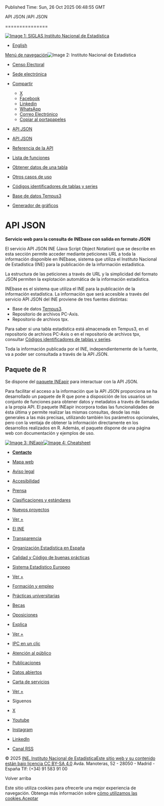 Published Time: Sun, 26 Oct 2025 06:48:55 GMT

API JSON /API JSON

===============

[![Image 1: SIGLAS Instituto Nacional de Estadística](https://www.ine.es/menus/_b/img/LogoINE.svg)](https://www.ine.es/)

*   [English](https://www.ine.es/dyngs/DAB/en/index.htm?cid=1099 "English Page")

[Menú de navegación](https://www.ine.es/indiceweb.htm "Menú de navegación")![Image 2: Instituto Nacional de Estadí­stica](https://www.ine.es/menus/_b/img/LogoINESiglasMini.svg)

*   [Censo Electoral](https://www.ine.es/dyngs/CEL/index.htm?cid=41)
*   [Sede electrónica](https://sede.ine.gob.es/)
*   [Compartir](javascript:void(0))
    *   [X](https://www.ine.es/dyngs/DAB/index.htm?cid=1099#shareTwitter "Abre ventana nueva X")
    *   [Facebook](https://www.ine.es/dyngs/DAB/index.htm?cid=1099#shareFacebook "Abre ventana nueva Facebook")
    *   [Linkedin](https://www.ine.es/dyngs/DAB/index.htm?cid=1099#shareLinkedin "Abre ventana nueva Linkedin")
    *   [WhatsApp](https://www.ine.es/dyngs/DAB/index.htm?cid=1099#shareWhatsapp "Abre ventana nueva WhatsApp")
    *   [Correo Electrónico](https://www.ine.es/dyngs/DAB/index.htm?cid=1099#shareMail "Abre ventana nueva")
    *   [Copiar al portapapeles](https://www.ine.es/dyngs/DAB/index.htm?cid=1099#shareClipboard "Abre ventana nueva")

*   [API JSON](https://www.ine.es/dyngs/DAB/index.htm?cid=1099 "API JSON")

*   [API JSON](https://www.ine.es/dyngs/DAB/index.htm?cid=1099)
*   [Referencia de la API](https://www.ine.es/dyngs/DAB/index.htm?cid=1100)
*   [Lista de funciones](https://www.ine.es/dyngs/DAB/index.htm?cid=1100#is1128)
*   [Obtener datos de una tabla](https://www.ine.es/dyngs/DAB/index.htm?cid=1102)
*   [Otros casos de uso](https://www.ine.es/dyngs/DAB/index.htm?cid=1103)
*   [Códigos identificadores de tablas y series](https://www.ine.es/dyngs/DAB/index.htm?cid=1104)
*   [Base de datos Tempus3](https://www.ine.es/dyngs/DAB/index.htm?cid=1105)
*   [Generador de gráficos](https://www.ine.es/dyngs/DAB/index.htm?cid=1348)

API JSON
========

**Servicio web para la consulta de INEbase con salida en formato JSON**

El servicio API JSON INE (Java Script Object Notation) que se describe en esta sección permite acceder mediante peticiones URL a toda la información disponible en INEbase, sistema que utiliza el Instituto Nacional de Estadística (INE) para la publicación de la información estadística.

La estructura de las peticiones a través de URL y la simplicidad del formato JSON permiten la explotación automática de la información estadística.

INEbase es el sistema que utiliza el INE para la publicación de la información estadística. La información que será accesible a través del servicio API JSON del INE proviene de tres fuentes distintas:

*   Base de datos [Tempus3](https://www.ine.es/dyngs/DAB/index.htm?cid=1105).
*   Repositorio de archivos PC-Axis.
*   Repositorio de archivos tpx.

Para saber si una tabla estadística está almacenada en Tempus3, en el repositorio de archivos PC-Axis o en el repositorio de archivos tpx, consultar [Códigos identificadores de tablas y series](https://www.ine.es/dyngs/DAB/index.htm?cid=1104).

Toda la información publicada por el INE, independientemente de la fuente, va a poder ser consultada a través de la API JSON.

Paquete de R
------------

Se dispone del [paquete INEapir](https://github.com/es-ine/ineapir) para interactuar con la API JSON.

Para facilitar el acceso a la información que la API JSON proporciona se ha desarrollado un paquete de R que pone a disposición de los usuarios un conjunto de funciones para obtener datos y metadatos a través de llamadas a la propia API. El paquete INEapir incorpora todas las funcionalidades de ésta última y permite realizar las mismas consultas, desde las más generales a las más precisas, utilizando también los parámetros opcionales, pero con la ventaja de obtener la información directamente en los desarrollos realizados en R. Además, el paquete dispone de una página web con documentación y ejemplos de uso.

[![Image 3: INEapir](https://www.ine.es/GS_FILES/hex_logo_INEapir.png)](https://github.com/es-ine/ineapir)[![Image 4: Cheatsheet](https://www.ine.es/GS_FILES/ineapir_thumbnail_p.png)](https://raw.githubusercontent.com/es-ine/ineapir/main/man/figures/ineapir.pdf)

*   [**Contacto**](https://www.ine.es/infoine/)
*   [Mapa web](https://www.ine.es/indiceweb.htm)
*   [Aviso legal](https://www.ine.es/dyngs/AYU/index.htm?cid=125)
*   [Accesibilidad](https://www.ine.es/dyngs/AYU/index.htm?cid=127)
*   [Prensa](https://www.ine.es/prensa/seccion_prensa.htm)
*   [Clasificaciones y estándares](https://www.ine.es/dyngs/MYP/index.htm?cid=1)
*   [Nuevos proyectos](https://www.ine.es/dyngs/MYP/index.htm?cid=10)
*   [Ver +](https://www.ine.es/dyngs/MYP/index.htm?cid=23 "Métodos y proyectos / Documentos de Trabajo")

*   [El INE](https://www.ine.es/dyngs/INE/index.htm?cid=498)
*   [Transparencia](https://www.ine.es/dyngs/INE/index.htm?cid=401)
*   [Organización Estadística en España](https://www.ine.es/dyngs/INE/index.htm?cid=581)
*   [Calidad y Código de buenas prácticas](https://www.ine.es/ss/Satellite?L=es_ES&c=Page&cid=1259943453642&p=1259943453642&pagename=MetodologiaYEstandares%2FINELayout)
*   [Sistema Estadístico Europeo](https://www.ine.es/dyngs/INE/index.htm?cid=542)
*   [Ver +](https://www.ine.es/dyngs/INE/index.htm?cid=496 "El INE")

*   [Formación y empleo](https://www.ine.es/dyngs/FYE/index.htm?cid=132)
*   [Prácticas universitarias](https://www.ine.es/dyngs/FYE/index.htm?cid=133)
*   [Becas](https://www.ine.es/dyngs/FYE/index.htm?cid=134)
*   [Oposiciones](https://www.ine.es/dyngs/FYE/index.htm?cid=166)
*   [Explica](https://www.ine.es/explica/explica.htm)
*   [Ver +](https://www.ine.es/dyngs/FYE/index.htm?cid=132 "Formación y empleo")

*   [IPC en un clic](https://www.ine.es/dyngs/IPC/index.htm?cid=1425)
*   [Atención al público](https://www.ine.es/ss/Satellite?c=Page&cid=1254735550343&pagename=ProductosYServicios%2FPYSLayout&L=0)
*   [Publicaciones](https://www.ine.es/ss/Satellite?L=es_ES&c=Page&cid=1254735110606&p=1254735110606&pagename=ProductosYServicios%2FPYSLayout)
*   [Datos abiertos](https://www.ine.es/ss/Satellite?L=es_ES&c=Page&cid=1259942408928&p=1259942408928&pagename=ProductosYServicios%2FPYSLayout)
*   [Carta de servicios](https://www.ine.es/ss/Satellite?L=es_ES&c=Page&cid=1259945091334&p=1259945091334&pagename=ProductosYServicios%2FPYSLayout)
*   [Ver +](https://www.ine.es/ss/Satellite?c=Page&cid=1254735550343&pagename=ProductosYServicios%2FPYSLayout&L=0 "Productos y Servicios")

*   Síguenos
*   [X](https://twitter.com/es_ine "Abre ventana nueva")
*   [Youtube](https://www.youtube.com/INEDifusion "Abre ventana nueva")
*   [Instagram](https://www.instagram.com/es_ine_/ "Abre ventana nueva")
*   [LinkedIn](https://es.linkedin.com/company/ine-es "Abre ventana nueva")
*   [Canal RSS](https://www.ine.es/dyngs/INE/es/index.htm?cid=1303 "Abre ventana nueva")

© 2025 [INE. Instituto Nacional de Estadística](https://www.ine.es/)[Este sitio web y su contenido están bajo licencia CC BY-SA 4.0](https://creativecommons.org/licenses/by/4.0/?ref=chooser-v1 "Este sitio web y su contenido están bajo licencia CC BY-SA 4.0") Avda. Manoteras, 52 - 28050 - Madrid - España Tlf: (+34) 91 583 91 00

Volver arriba

Este sitio utiliza cookies para ofrecerle una mejor experiencia de navegación. Obtenga más información sobre [cómo utilizamos las cookies.](https://www.ine.es/dyngs/AYU/index.htm?cid=302)[Aceptar](https://www.ine.es/dyngs/DAB/index.htm?cid=1099)
